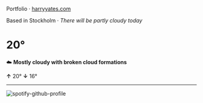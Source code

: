 Portfolio · [harryyates.com](https://harryyates.com)

<!-- WEATHER_START -->
Based in Stockholm · *There will be partly cloudy today*

# 20°
☁️ **Mostly cloudy with broken cloud formations**

**↑** 20° **↓** 16°

---
<!-- WEATHER_END -->

<p align="left">
  <a>
    <img src="https://spotify-github-profile.kittinanx.com/api/view?uid=bigbello&cover_image=true&theme=natemoo-re&show_offline=true&background_color=121212&interchange=false&bar_color=53b14f&bar_color_cover=false" alt="spotify-github-profile">
  </a>
</p>